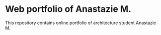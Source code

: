 # Web portfolio of Anastazie M.
This repository contains online portfolio of architecture student Anastazie M.
